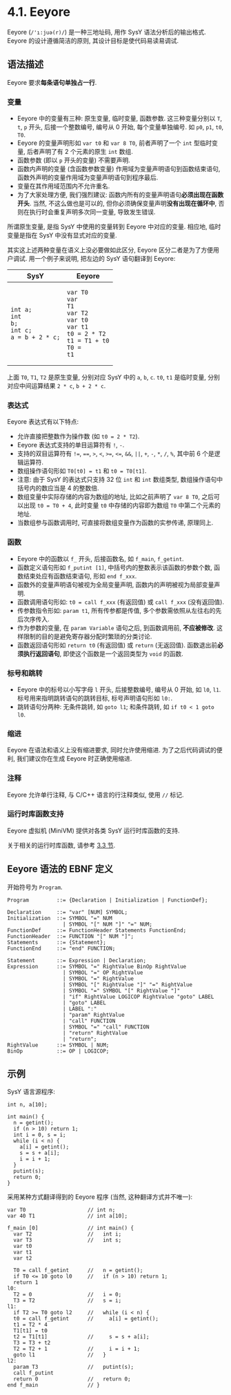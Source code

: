 # 4.1. Eeyore

Eeyore (`/'ı:juə(r)/`) 是一种三地址码, 用作 SysY 语法分析后的输出格式. Eeyore 的设计遵循简洁的原则, 其设计目标是使代码易读易调试.

## 语法描述

Eeyore 要求**每条语句单独占一行**.

### 变量

* Eeyore 中的变量有三种: 原生变量, 临时变量, 函数参数. 这三种变量分别以 `T`, `t`, `p` 开头, 后接一个整数编号, 编号从 0 开始, 每个变量单独编号. 如 `p0`, `p1`, `t0`, `T0`.
* Eeyore 的变量声明形如 `var t0` 和 `var 8 T0`, 前者声明了一个 `int` 型临时变量, 后者声明了有 2 个元素的原生 `int` 数组.
* 函数参数 (即以 `p` 开头的变量) 不需要声明.
* 函数内声明的变量 (含函数参数变量) 作用域为变量声明语句到函数结束语句, 函数外声明的变量作用域为变量声明语句到程序最后.
* 变量在其作用域范围内不允许重名.
* 为了大家处理方便, 我们强烈建议: 函数内所有的变量声明语句**必须出现在函数开头**. 当然, 不这么做也是可以的, 但你必须确保变量声明**没有出现在循环中**, 否则在执行时会重复声明多次同一变量, 导致发生错误.

所谓原生变量, 是指 SysY 中使用的变量转到 Eeyore 中对应的变量. 相应地, 临时变量是指在 SysY 中没有显式对应的变量.

其实这上述两种变量在语义上没必要做如此区分, Eeyore 区分二者是为了方便用户调试. 用一个例子来说明, 把左边的 SysY 语句翻译到 Eeyore:

<!-- TODO: 下面这段太暴力了, 不利于人类阅读, 是否有其他合理的书写方式? -->
| SysY  | Eeyore  |
| ---   | ---     |
| <pre data-lang="clike"><code class="lang-clike">int a;<br>int b;<br>int c;<br>a = b + 2 * c;</code></pre> | <pre data-lang="eeyore"><code class="lang-eeyore">var T0<br>var T1<br>var T2<br>var t0<br>var t1<br>t0 = 2 * T2<br>t1 = T1 + t0<br>T0 = t1</code></pre> |

上面 `T0`, `T1`, `T2` 是原生变量, 分别对应 SysY 中的 `a`, `b`, `c`. `t0`, `t1` 是临时变量, 分别对应中间运算结果 `2 * c`, `b + 2 * c`.

### 表达式

Eeyore 表达式有以下特点:

* 允许直接把整数作为操作数 (如 `t0 = 2 * T2`).
* Eeyore 表达式支持的单目运算符有 `!`, `-`.
* 支持的双目运算符有 `!=`, `==`, `>`, `<`, `>=`, `<=`, `&&`, `||`, `+`, `-`, `*`, `/`, `%`, 其中前 6 个是逻辑运算符.
* 数组操作语句形如 `T0[t0] = t1` 和 `t0 = T0[t1]`.
* 注意: 由于 SysY 的表达式只支持 32 位 `int` 和 `int` 数组类型, 数组操作语句中括号内的数应当是 4 的整数倍.
* 数组变量中实际存储的内容为数组的地址, 比如之前声明了 `var 8 T0`, 之后可以出现 `t0 = T0 + 4`, 此时变量 `t0` 中存储的内容即为数组 `T0` 中第二个元素的地址.
* 当数组参与函数调用时, 可直接将数组变量作为函数的实参传递, 原理同上.

### 函数

* Eeyore 中的函数以 `f_` 开头, 后接函数名, 如 `f_main`, `f_getint`.
* 函数定义语句形如 `f_putint [1]`, 中括号内的整数表示该函数的参数个数, 函数结束处应有函数结束语句, 形如 `end f_xxx`.
* 函数外的变量声明语句被视为全局变量声明, 函数内的声明被视为局部变量声明.
* 函数调用语句形如: `t0 = call f_xxx` (有返回值) 或 `call f_xxx` (没有返回值).
* 传参数指令形如: `param t1`, 所有传参都是传值, 多个参数需依照从左往右的先后次序传入.
* 作为参数的变量, 在 `param Variable` 语句之后, 到函数调用前, **不应被修改**. 这样限制的目的是避免寄存器分配时繁琐的分类讨论.
* 函数返回语句形如 `return t0` (有返回值) 或 `return` (无返回值). 函数退出前**必须执行返回语句**, 即使这个函数是一个返回类型为 `void` 的函数.

### 标号和跳转

* Eeyore 中的标号以小写字母 `l` 开头, 后接整数编号, 编号从 0 开始, 如 `l0`, `l1`. 标号用来指明跳转语句的跳转目标, 标号声明语句形如 `l0:`.
* 跳转语句分两种: 无条件跳转, 如 `goto l1`; 和条件跳转, 如 `if t0 < 1 goto l0`.

### 缩进

Eeyore 在语法和语义上没有缩进要求, 同时允许使用缩进. 为了之后代码调试的便利, 我们建议你在生成 Eeyore 时正确使用缩进.

### 注释

Eeyore 允许单行注释, 与 C/C++ 语言的行注释类似, 使用 `//` 标记.

### 运行时库函数支持

Eeyore 虚拟机 (MiniVM) 提供对各类 SysY 运行时库函数的支持.

关于相关的运行时库函数, 请参考 [3.3 节](sysy/runtime.md).

## Eeyore 语法的 EBNF 定义

开始符号为 `Program`.

```ebnf
Program         ::= {Declaration | Initialization | FunctionDef};

Declaration     ::= "var" [NUM] SYMBOL;
Initialization  ::= SYMBOL "=" NUM
                  | SYMBOL "[" NUM "]" "=" NUM;
FunctionDef     ::= FunctionHeader Statements FunctionEnd;
FunctionHeader  ::= FUNCTION "[" NUM "]";
Statements      ::= {Statement};
FunctionEnd     ::= "end" FUNCTION;

Statement       ::= Expression | Declaration;
Expression      ::= SYMBOL "=" RightValue BinOp RightValue
                  | SYMBOL "=" OP RightValue
                  | SYMBOL "=" RightValue
                  | SYMBOL "[" RightValue "]" "=" RightValue
                  | SYMBOL "=" SYMBOL "[" RightValue "]"
                  | "if" RightValue LOGICOP RightValue "goto" LABEL
                  | "goto" LABEL
                  | LABEL ":"
                  | "param" RightValue
                  | "call" FUNCTION
                  | SYMBOL "=" "call" FUNCTION
                  | "return" RightValue
                  | "return";
RightValue      ::= SYMBOL | NUM;
BinOp           ::= OP | LOGICOP;
```

## 示例

SysY 语言源程序:

```clike
int n, a[10];

int main() {
  n = getint();
  if (n > 10) return 1;
  int i = 0, s = i;
  while (i < n) {
    a[i] = getint();
    s = s + a[i];
    i = i + 1;
  }
  putint(s);
  return 0;
}
```

采用某种方式翻译得到的 Eeyore 程序 (当然, 这种翻译方式并不唯一):

```eeyore
var T0                    // int n;
var 40 T1                 // int a[10];

f_main [0]                // int main() {
  var T2                  //   int i;
  var T3                  //   int s;
  var t0
  var t1
  var t2

  T0 = call f_getint      //   n = getint();
  if T0 <= 10 goto l0     //   if (n > 10) return 1;
  return 1
l0:
  T2 = 0                  //   i = 0;
  T3 = T2                 //   s = i;
l1:
  if T2 >= T0 goto l2     //   while (i < n) {
  t0 = call f_getint      //     a[i] = getint();
  t1 = T2 * 4
  T1[t1] = t0
  t2 = T1[t1]             //     s = s + a[i];
  T3 = T3 + t2
  T2 = T2 + 1             //     i = i + 1;
  goto l1                 //   }
l2:
  param T3                //   putint(s);
  call f_putint
  return 0                //   return 0;
end f_main                // }
```
